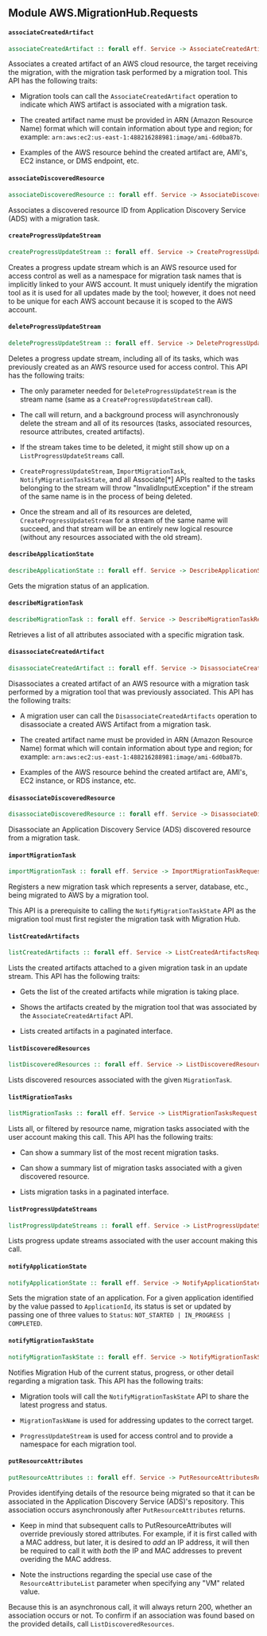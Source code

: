 ## Module AWS.MigrationHub.Requests

#### `associateCreatedArtifact`

``` purescript
associateCreatedArtifact :: forall eff. Service -> AssociateCreatedArtifactRequest -> Aff (exception :: EXCEPTION | eff) AssociateCreatedArtifactResult
```

<p>Associates a created artifact of an AWS cloud resource, the target receiving the migration, with the migration task performed by a migration tool. This API has the following traits:</p> <ul> <li> <p>Migration tools can call the <code>AssociateCreatedArtifact</code> operation to indicate which AWS artifact is associated with a migration task.</p> </li> <li> <p>The created artifact name must be provided in ARN (Amazon Resource Name) format which will contain information about type and region; for example: <code>arn:aws:ec2:us-east-1:488216288981:image/ami-6d0ba87b</code>.</p> </li> <li> <p>Examples of the AWS resource behind the created artifact are, AMI's, EC2 instance, or DMS endpoint, etc.</p> </li> </ul>

#### `associateDiscoveredResource`

``` purescript
associateDiscoveredResource :: forall eff. Service -> AssociateDiscoveredResourceRequest -> Aff (exception :: EXCEPTION | eff) AssociateDiscoveredResourceResult
```

<p>Associates a discovered resource ID from Application Discovery Service (ADS) with a migration task.</p>

#### `createProgressUpdateStream`

``` purescript
createProgressUpdateStream :: forall eff. Service -> CreateProgressUpdateStreamRequest -> Aff (exception :: EXCEPTION | eff) CreateProgressUpdateStreamResult
```

<p>Creates a progress update stream which is an AWS resource used for access control as well as a namespace for migration task names that is implicitly linked to your AWS account. It must uniquely identify the migration tool as it is used for all updates made by the tool; however, it does not need to be unique for each AWS account because it is scoped to the AWS account.</p>

#### `deleteProgressUpdateStream`

``` purescript
deleteProgressUpdateStream :: forall eff. Service -> DeleteProgressUpdateStreamRequest -> Aff (exception :: EXCEPTION | eff) DeleteProgressUpdateStreamResult
```

<p>Deletes a progress update stream, including all of its tasks, which was previously created as an AWS resource used for access control. This API has the following traits:</p> <ul> <li> <p>The only parameter needed for <code>DeleteProgressUpdateStream</code> is the stream name (same as a <code>CreateProgressUpdateStream</code> call).</p> </li> <li> <p>The call will return, and a background process will asynchronously delete the stream and all of its resources (tasks, associated resources, resource attributes, created artifacts).</p> </li> <li> <p>If the stream takes time to be deleted, it might still show up on a <code>ListProgressUpdateStreams</code> call.</p> </li> <li> <p> <code>CreateProgressUpdateStream</code>, <code>ImportMigrationTask</code>, <code>NotifyMigrationTaskState</code>, and all Associate[*] APIs realted to the tasks belonging to the stream will throw "InvalidInputException" if the stream of the same name is in the process of being deleted.</p> </li> <li> <p>Once the stream and all of its resources are deleted, <code>CreateProgressUpdateStream</code> for a stream of the same name will succeed, and that stream will be an entirely new logical resource (without any resources associated with the old stream).</p> </li> </ul>

#### `describeApplicationState`

``` purescript
describeApplicationState :: forall eff. Service -> DescribeApplicationStateRequest -> Aff (exception :: EXCEPTION | eff) DescribeApplicationStateResult
```

<p>Gets the migration status of an application.</p>

#### `describeMigrationTask`

``` purescript
describeMigrationTask :: forall eff. Service -> DescribeMigrationTaskRequest -> Aff (exception :: EXCEPTION | eff) DescribeMigrationTaskResult
```

<p>Retrieves a list of all attributes associated with a specific migration task.</p>

#### `disassociateCreatedArtifact`

``` purescript
disassociateCreatedArtifact :: forall eff. Service -> DisassociateCreatedArtifactRequest -> Aff (exception :: EXCEPTION | eff) DisassociateCreatedArtifactResult
```

<p>Disassociates a created artifact of an AWS resource with a migration task performed by a migration tool that was previously associated. This API has the following traits:</p> <ul> <li> <p>A migration user can call the <code>DisassociateCreatedArtifacts</code> operation to disassociate a created AWS Artifact from a migration task.</p> </li> <li> <p>The created artifact name must be provided in ARN (Amazon Resource Name) format which will contain information about type and region; for example: <code>arn:aws:ec2:us-east-1:488216288981:image/ami-6d0ba87b</code>.</p> </li> <li> <p>Examples of the AWS resource behind the created artifact are, AMI's, EC2 instance, or RDS instance, etc.</p> </li> </ul>

#### `disassociateDiscoveredResource`

``` purescript
disassociateDiscoveredResource :: forall eff. Service -> DisassociateDiscoveredResourceRequest -> Aff (exception :: EXCEPTION | eff) DisassociateDiscoveredResourceResult
```

<p>Disassociate an Application Discovery Service (ADS) discovered resource from a migration task.</p>

#### `importMigrationTask`

``` purescript
importMigrationTask :: forall eff. Service -> ImportMigrationTaskRequest -> Aff (exception :: EXCEPTION | eff) ImportMigrationTaskResult
```

<p>Registers a new migration task which represents a server, database, etc., being migrated to AWS by a migration tool.</p> <p>This API is a prerequisite to calling the <code>NotifyMigrationTaskState</code> API as the migration tool must first register the migration task with Migration Hub.</p>

#### `listCreatedArtifacts`

``` purescript
listCreatedArtifacts :: forall eff. Service -> ListCreatedArtifactsRequest -> Aff (exception :: EXCEPTION | eff) ListCreatedArtifactsResult
```

<p>Lists the created artifacts attached to a given migration task in an update stream. This API has the following traits:</p> <ul> <li> <p>Gets the list of the created artifacts while migration is taking place.</p> </li> <li> <p>Shows the artifacts created by the migration tool that was associated by the <code>AssociateCreatedArtifact</code> API. </p> </li> <li> <p>Lists created artifacts in a paginated interface. </p> </li> </ul>

#### `listDiscoveredResources`

``` purescript
listDiscoveredResources :: forall eff. Service -> ListDiscoveredResourcesRequest -> Aff (exception :: EXCEPTION | eff) ListDiscoveredResourcesResult
```

<p>Lists discovered resources associated with the given <code>MigrationTask</code>.</p>

#### `listMigrationTasks`

``` purescript
listMigrationTasks :: forall eff. Service -> ListMigrationTasksRequest -> Aff (exception :: EXCEPTION | eff) ListMigrationTasksResult
```

<p>Lists all, or filtered by resource name, migration tasks associated with the user account making this call. This API has the following traits:</p> <ul> <li> <p>Can show a summary list of the most recent migration tasks.</p> </li> <li> <p>Can show a summary list of migration tasks associated with a given discovered resource.</p> </li> <li> <p>Lists migration tasks in a paginated interface.</p> </li> </ul>

#### `listProgressUpdateStreams`

``` purescript
listProgressUpdateStreams :: forall eff. Service -> ListProgressUpdateStreamsRequest -> Aff (exception :: EXCEPTION | eff) ListProgressUpdateStreamsResult
```

<p>Lists progress update streams associated with the user account making this call.</p>

#### `notifyApplicationState`

``` purescript
notifyApplicationState :: forall eff. Service -> NotifyApplicationStateRequest -> Aff (exception :: EXCEPTION | eff) NotifyApplicationStateResult
```

<p>Sets the migration state of an application. For a given application identified by the value passed to <code>ApplicationId</code>, its status is set or updated by passing one of three values to <code>Status</code>: <code>NOT_STARTED | IN_PROGRESS | COMPLETED</code>.</p>

#### `notifyMigrationTaskState`

``` purescript
notifyMigrationTaskState :: forall eff. Service -> NotifyMigrationTaskStateRequest -> Aff (exception :: EXCEPTION | eff) NotifyMigrationTaskStateResult
```

<p>Notifies Migration Hub of the current status, progress, or other detail regarding a migration task. This API has the following traits:</p> <ul> <li> <p>Migration tools will call the <code>NotifyMigrationTaskState</code> API to share the latest progress and status.</p> </li> <li> <p> <code>MigrationTaskName</code> is used for addressing updates to the correct target.</p> </li> <li> <p> <code>ProgressUpdateStream</code> is used for access control and to provide a namespace for each migration tool.</p> </li> </ul>

#### `putResourceAttributes`

``` purescript
putResourceAttributes :: forall eff. Service -> PutResourceAttributesRequest -> Aff (exception :: EXCEPTION | eff) PutResourceAttributesResult
```

<p>Provides identifying details of the resource being migrated so that it can be associated in the Application Discovery Service (ADS)'s repository. This association occurs asynchronously after <code>PutResourceAttributes</code> returns.</p> <important> <ul> <li> <p>Keep in mind that subsequent calls to PutResourceAttributes will override previously stored attributes. For example, if it is first called with a MAC address, but later, it is desired to <i>add</i> an IP address, it will then be required to call it with <i>both</i> the IP and MAC addresses to prevent overiding the MAC address.</p> </li> <li> <p>Note the instructions regarding the special use case of the <code>ResourceAttributeList</code> parameter when specifying any "VM" related value.</p> </li> </ul> </important> <note> <p>Because this is an asynchronous call, it will always return 200, whether an association occurs or not. To confirm if an association was found based on the provided details, call <code>ListDiscoveredResources</code>.</p> </note>


